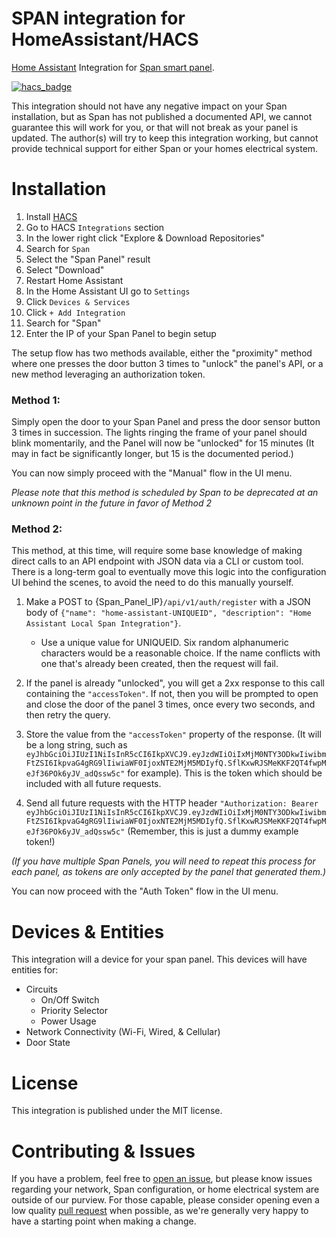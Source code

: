 # SPAN integration for HomeAssistant/HACS

[Home Assistant](https://www.home-assistant.io/) Integration for [Span smart panel](https://www.span.io/panel).

[![hacs_badge](https://img.shields.io/badge/HACS-Custom-orange.svg)](https://github.com/custom-components/hacs)

This integration should not have any negative impact on your Span installation, but as Span has not published a documented API, we cannot guarantee this will work for you, or that will not break as your panel is updated.
The author(s) will try to keep this integration working, but cannot provide technical support for either Span or your homes electrical system.

# Installation

1. Install [HACS](https://hacs.xyz/)
2. Go to HACS `Integrations` section
3. In the lower right click "Explore & Download Repositories"
4. Search for `Span`
5. Select the "Span Panel" result
6. Select "Download"
7. Restart Home Assistant
7. In the Home Assistant UI go to `Settings`
8. Click `Devices & Services`
10. Click `+ Add Integration`
11. Search for "Span"
12. Enter the IP of your Span Panel to begin setup

The setup flow has two methods available, either the "proximity" method where one presses the door button 3 times to "unlock" the panel's API, or a new method leveraging an authorization token.

### Method 1:
Simply open the door to your Span Panel and press the door sensor button 3 times in succession. The lights ringing the frame of your panel should blink momentarily, and the Panel will now be "unlocked" for 15 minutes (It may in fact be significantly longer, but 15 is the documented period.)

You can now simply proceed with the "Manual" flow in the UI menu.

_Please note that this method is scheduled by Span to be deprecated at an unknown point in the future in favor of Method 2_

### Method 2:

This method, at this time, will require some base knowledge of making direct calls to an API endpoint with JSON data via a CLI or custom tool. There is a long-term goal to eventually move this logic into the configuration UI behind the scenes, to avoid the need to do this manually yourself.

1. Make a POST to {Span_Panel_IP}`/api/v1/auth/register` with a JSON body of `{"name": "home-assistant-UNIQUEID", "description": "Home Assistant Local Span Integration"}`.

    * Use a unique value for UNIQUEID. Six random alphanumeric characters would be a reasonable choice. If the name conflicts with one that's already been created, then the request will fail.

2. If the panel is already "unlocked", you will get a 2xx response to this call containing the `"accessToken"`. If not, then you will be prompted to open and close the door of the panel 3 times, once every two seconds, and then retry the query.

3. Store the value from the `"accessToken"` property of the response. (It will be a long string, such as `eyJhbGciOiJIUzI1NiIsInR5cCI6IkpXVCJ9.eyJzdWIiOiIxMjM0NTY3ODkwIiwibmFtZSI6IkpvaG4gRG9lIiwiaWF0IjoxNTE2MjM5MDIyfQ.SflKxwRJSMeKKF2QT4fwpMeJf36POk6yJV_adQssw5c"` for example). This is the token which should be included with all future requests.

4. Send all future requests with the HTTP header `"Authorization: Bearer eyJhbGciOiJIUzI1NiIsInR5cCI6IkpXVCJ9.eyJzdWIiOiIxMjM0NTY3ODkwIiwibmFtZSI6IkpvaG4gRG9lIiwiaWF0IjoxNTE2MjM5MDIyfQ.SflKxwRJSMeKKF2QT4fwpMeJf36POk6yJV_adQssw5c"` (Remember, this is just a dummy example token!)

_(If you have multiple Span Panels, you will need to repeat this process for each panel, as tokens are only accepted by the panel that generated them.)_

You can now proceed with the "Auth Token" flow in the UI menu.

# Devices & Entities

This integration will a device for your span panel.
This devices will have entities for:

* Circuits
  * On/Off Switch
  * Priority Selector
  * Power Usage
* Network Connectivity (Wi-Fi, Wired, & Cellular)
* Door State

# License

This integration is published under the MIT license.

# Contributing & Issues

If you have a problem, feel free to [open an issue](https://github.com/gdgib/span/issues), but please know issues regarding your network, Span configuration, or home electrical system are outside of our purview.
For those capable, please consider opening even a low quality [pull request](https://github.com/gdgib/span/pulls) when possible, as we're generally very happy to have a starting point when making a change.
